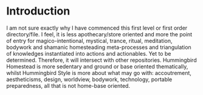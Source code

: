 # Introduction #

I am not sure exactly why I have commenced this first level or first order directory/file. I feel, it is less apothecary/store oriented and more the point of entry for magico-intentional, mystical, trance, ritual, meditation, bodywork and shamanic homesteading meta-processes and triangulation of knowledges instantiated into actions and actionables. Yet to be determined. Therefore, it will intersect with other repositories. Hummingbird Homestead is more sedentary and ground or base oriented thematically, whilst Hummingbird Style is more about what may go with: accoutrement, aestheticisms, design, worldview, bodywork, technology, portable preparedness, all that is not home-base oriented.
